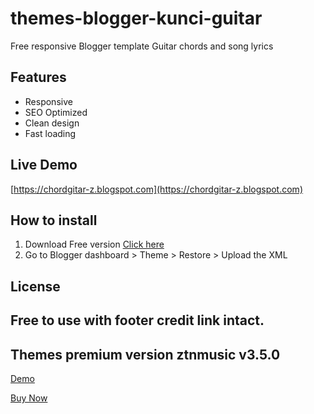 # themes-blogger-kunci-guitar
Free responsive Blogger template Guitar chords and song lyrics

## Features
- Responsive
- SEO Optimized
- Clean design
- Fast loading

## Live Demo
[https://chordgitar-z.blogspot.com](https://chordgitar-z.blogspot.com)

## How to install
1. Download Free version [Click here](https://www.ztncode.my.id/2020/12/download-template-tema-blogger-untuk.html)
2. Go to Blogger dashboard > Theme > Restore > Upload the XML

## License
Free to use with footer credit link intact.
----------

## Themes premium version ztnmusic v3.5.0
[Demo](https://demo-v350-ztnmusic.blogspot.com)

[Buy Now](https://www.ztncode.my.id/2021/08/template-blogger-chord-gitar-ztn-music.html)
